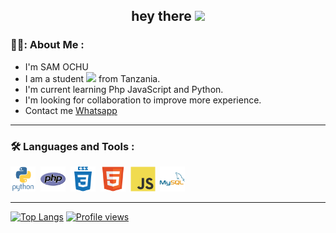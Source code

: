 
<h2 align="center">
  hey there
  <img src="https://media.giphy.com/media/hvRJCLFzcasrR4ia7z/giphy.gif" width="30px"/>
</h2>

### 👨‍💻: About Me :
- I'm SAM OCHU
- I am a student <img src="https://media.giphy.com/media/WUlplcMpOCEmTGBtBW/giphy.gif" width="30"> from Tanzania. <br>
- I'm current learning Php JavaScript and Python.
- I'm looking for collaboration to improve more experience.
- Contact me <a href="https://wa.me/255699722149">Whatsapp</a>
---

<!--### projects
- <a href="https://samochu.com/patrick">Patrick website.</a> <br>
- <a href="https://samochu.com/GithubApi.php">Github username Search</a> <br>
- <a href="https://samochu.com">Sam ochu website</a> <br>
- <a href="https://samochu.com/social.php">Social media card</a>
---
-->

### :hammer_and_wrench: Languages and Tools :

<div>
 <img src="https://github.com/devicons/devicon/blob/master/icons/python/python-original-wordmark.svg" title="python" alt="React" width="40" height="40"/>&nbsp;
<!--   <img src="https://github.com/devicons/devicon/blob/master/icons/react/react-original-wordmark.svg" title="React" alt="React" width="40" height="40"/>&nbsp; -->
  <img src="https://github.com/devicons/devicon/blob/master/icons/php/php-original.svg" title="Spring" alt="PHP" width="40" height="40"/>&nbsp;
  <img src="https://github.com/devicons/devicon/blob/master/icons/css3/css3-plain-wordmark.svg"  title="CSS3" alt="CSS" width="40" height="40"/>&nbsp;
  <img src="https://github.com/devicons/devicon/blob/master/icons/html5/html5-original.svg" title="HTML5" alt="HTML" width="40" height="40"/>&nbsp;
  <img src="https://github.com/devicons/devicon/blob/master/icons/javascript/javascript-original.svg" title="JavaScript" alt="JavaScript" width="40" height="40"/>&nbsp;
<img src="https://github.com/devicons/devicon/blob/master/icons/mysql/mysql-original-wordmark.svg" title="MySQL"  alt="MySQL" width="40" height="40"/>&nbsp;
<!--   <img src="https://github.com/devicons/devicon/blob/master/icons/nodejs/nodejs-original-wordmark.svg" title="NodeJS" alt="NodeJS" width="40" height="40"/>&nbsp; -->

---

[![Top Langs](https://github-readme-stats.vercel.app/api/top-langs/?username=SamSpeedx&layout=compact&theme=vision-friendly-light)](https://github.com/SamSpeedx/github-readme-stats)
[![Profile views](https://komarev.com/ghpvc/?username=SamSpeedx&label=Profile%20views)](https://github.com/SamSpeedx)
